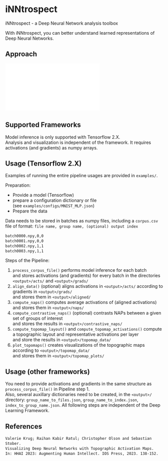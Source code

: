 # iNNtrospect
iNNtrospect - a Deep Neural Network analysis toolbox

With iNNtrospect, you can better understand learned representations of Deep Neural Networks.

## Approach

![NAP and Topomap Method Overview](assets/images/method_overview.pdf)

## Supported Frameworks

Model inference is only supported with Tensorflow 2.X.  
Analysis and visualization is independent of the framework. It requires activations (and gradients) as numpy arrays.

## Usage (Tensorflow 2.X)

Examples of running the entire pipeline usages are provided in `examples/`.  

Preparation:

- Provide a model (Tensorflow)
- prepare a configuration dictionary or file  
  (see `examples/configs/MNIST_MLP.json`)
- Prepare the data

Data needs to be stored in batches as numpy files, including a `corpus.csv` file of format:
`file name, group name, (optional) output index`

```
batch0000.npy,0,0
batch0001.npy,0,0
batch0002.npy,1,1
batch0003.npy,1,1
```

Steps of the Pipeline:

1. `process_corpus_file()` performs model inference for each batch  
   and stores activations (and gradients) for every batch in the directories `<output>/acts/` and `<output>/grads/`
2. `align_data()` (optional) aligns activations in `<output>/acts/` according to gradients in `<output>/grads/`  
	and stores them in `<output>/aligned/`
3. `compute_naps()` computes average activations of (aligned activations)  
   and stores them in `<output>/naps/`
4. `compute_contrastive_naps()` (optional) contrasts NAPs between a given set of groups of interest  
   and stores the results in `<output>/contrastive_naps/`
5. `compute_topomap_layout()` and `compute_topomap_activations()` compute a topographic layout and representative activations per layer  
   and store the results in `<output>/topomap_data/`
6. `plot_topomaps()` creates visualizations of the topographic maps according to `<output>/topomap_data/`  
	and stores them in `<output>/topomap_plots/`

## Usage (other frameworks)

You need to provide activations and gradients in the same structure as `process_corpus_file()` in Pipeline step 1.  
Also, several auxillary dictionaries need to be created, in the `<output>/` directory: `group_name_to_files.json`, `group_name_to_index.json`, `index_to_group_name.json`.
All following steps are independent of the Deep Learning Framework.

## References

```
Valerie Krug; Raihan Kabir Ratul; Christopher Olson and Sebastian Stober.
Visualizing Deep Neural Networks with Topographic Activation Maps.
In: HHAI 2023: Augmenting Human Intellect. IOS Press, 2023. 138-152.
```